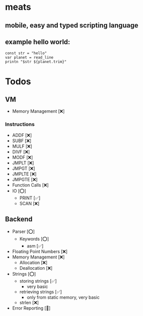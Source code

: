 # meats
## mobile, easy and typed scripting language

## example hello world:
```
const str = "hello"
var planet = read_line
printn "$str ${planet.trim}"
```

# Todos
## VM
- Memory Management [❌]
### Instructions
- ADDF 	[❌]
- SUBF 	[❌]
- MULF 	[❌]
- DIVF 	[❌]
- MODF 	[❌]
- JMPLT [❌]
- JMPGT [❌]
- JMPLTE [❌]
- JMPGTE [❌]
- Function Calls [❌]
- IO [⭕]
	- PRINT [✅]
	- SCAN  [❌]
## Backend
- Parser [⭕]
   	- Keywords [⭕]
   	  	- asm [✅]
- Floating Point Numbers [❌]
- Memory Management [❌]
	- Allocation [❌]
   	- Deallocation [❌]
- Strings [⭕]
	- storing strings [✅]
		- very basic
	- retrieving strings [✅]
		- only from static memory, very basic
	- strlen [❌]
- Error Reporting [🤷]
